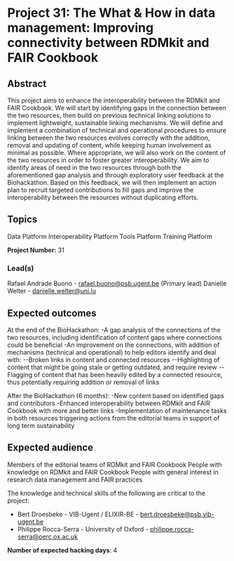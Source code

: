 # Project 31: The What & How in data management: Improving connectivity between RDMkit and FAIR Cookbook

## Abstract

This project aims to enhance the interoperability between the RDMkit and FAIR Cookbook. We will start by identifying gaps in the connection between the two resources, then build on previous technical linking solutions to implement lightweight, sustainable linking mechanisms. We will define and implement a combination of technical and operational procedures to ensure linking between the two resources evolves correctly with the addition, removal and updating of content, while keeping human involvement as minimal as possible.
Where appropriate, we will also work on the content of the two resources in order to foster greater interoperability. We aim to identify areas of need in the two resources through both the aforementioned gap analysis and through exploratory user feedback at the Biohackathon. Based on this feedback, we will then implement an action plan to recruit targeted contributions to fill gaps and improve the interoperability between the resources without duplicating efforts.

## Topics

Data Platform
Interoperability Platform
Tools Platform
Training Platform

**Project Number:** 31

### Lead(s)

Rafael Andrade Buono - rafael.buono@psb.ugent.be (Primary lead)
Danielle Welter - danielle.welter@uni.lu

## Expected outcomes

At the end of the BioHackathon:
-A gap analysis of the connections of the two resources, including identification of content gaps where connections could be beneficial
-An improvement on the connections, with addition of mechanisms (technical and operational) to help editors identify and deal with:
--Broken links in content and connected resources
--Highlighting of content that might be going stale or getting outdated, and require review
--Flagging of content that has been heavily edited by a connected resource, thus potentially requiring addition or removal of links

After the BioHackathon (6 months):
-New content based on identified gaps and contributors
-Enhanced interoperability between RDMkit and FAIR Cookbook with more and better links
-Implementation of maintenance tasks in both resources triggering actions from the editorial teams in support of long term sustainability

## Expected audience

Members of the editorial teams of RDMkit and FAIR Cookbook
People with knowledge on RDMkit and FAIR Cookbook
People with general interest in research data management and FAIR practices

The knowledge and technical skills of the following are critical to the project:
- Bert Droesbeke - VIB-Ugent / ELIXIR-BE - bert.droesbeke@psb.vib-ugent.be
- Philippe Rocca-Serra - University of Oxford - philippe.rocca-serra@oerc.ox.ac.uk

**Number of expected hacking days**: 4

